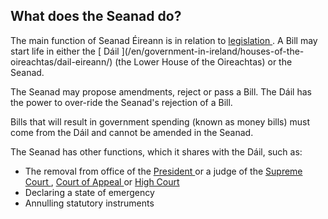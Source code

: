 ##  What does the Seanad do?

The main function of Seanad Éireann is in relation to [ legislation
](/en/government-in-ireland/houses-of-the-oireachtas/legislation/) . A Bill
may start life in either the [ Dáil ](/en/government-in-ireland/houses-of-the-
oireachtas/dail-eireann/) (the Lower House of the Oireachtas) or the Seanad.

The Seanad may propose amendments, reject or pass a Bill. The Dáil has the
power to over-ride the Seanad's rejection of a Bill.

Bills that will result in government spending (known as money bills) must come
from the Dáil and cannot be amended in the Seanad.

The Seanad has other functions, which it shares with the Dáil, such as:

  * The removal from office of the [ President ](/en/government-in-ireland/houses-of-the-oireachtas/president-introduction-to-the-president-of-ireland/) or a judge of the [ Supreme Court ](/en/justice/courts-system/supreme-court/) , [ Court of Appeal ](/en/justice/courts-system/court-of-appeal/) or [ High Court ](/en/justice/courts-system/high-court/)
  * Declaring a state of emergency 
  * Annulling statutory instruments 
